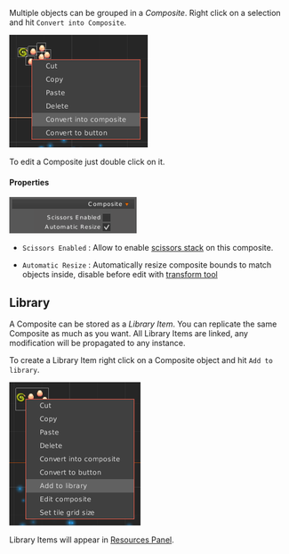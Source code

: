 Multiple objects can be grouped in a _Composite_. Right click on a selection and hit `Convert into Composite`.

![convert-to-composite.png](images/convert-to-composite.png)

To edit a Composite just double click on it.

#### Properties

![composite-prop.png](images/composite-prop.png)

- `Scissors Enabled` : Allow to enable [scissors stack](https://github.com/libgdx/libgdx/wiki/Clipping,-with-the-use-of-scissorstack) on this composite.

- `Automatic Resize` : Automatically resize composite bounds to match objects inside, disable before edit with [transform tool](Basic-Tools#-transform-tool)

## Library

A Composite can be stored as a _Library Item_. You can replicate the same Composite as much as you want. All Library Items are linked, any modification will be propagated to any instance.

To create a Library Item right click on a Composite object and hit `Add to library`.

![add-to-library.png](images/add-to-library.png)

Library Items will appear in [Resources Panel](Editor-UI#resource).